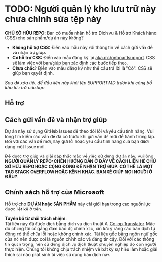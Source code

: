 <!--
CO_OP_TRANSLATOR_METADATA:
{
  "original_hash": "50518c351b4501f2649aeaba31c2592e",
  "translation_date": "2025-07-12T07:30:56+00:00",
  "source_file": "SUPPORT.md",
  "language_code": "vi"
}
-->
# TODO: Người quản lý kho lưu trữ này chưa chỉnh sửa tệp này

**CHỦ SỞ HỮU REPO**: Bạn có muốn nhận hỗ trợ Dịch vụ & Hỗ trợ Khách hàng (CSS) cho sản phẩm/dự án này không?

- **Không hỗ trợ CSS:** Điền vào mẫu này với thông tin về cách gửi vấn đề và nhận trợ giúp.
- **Có hỗ trợ CSS:** Điền vào mẫu đăng ký tại [aka.ms/onboardsupport](https://aka.ms/onboardsupport). CSS sẽ làm việc với bạn/giúp bạn xác định các bước tiếp theo.
- **Chưa chắc?** Điền vào mẫu đăng ký như thể câu trả lời là "Có". CSS sẽ giúp bạn quyết định.

*Sau đó xóa tiêu đề đầu tiên này khỏi tệp SUPPORT.MD trước khi công bố kho lưu trữ của bạn.*

## Hỗ trợ

## Cách gửi vấn đề và nhận trợ giúp

Dự án này sử dụng GitHub Issues để theo dõi lỗi và yêu cầu tính năng. Vui lòng tìm kiếm các vấn đề đã có trước khi gửi vấn đề mới để tránh trùng lặp. Đối với các vấn đề mới, hãy gửi lỗi hoặc yêu cầu tính năng của bạn dưới dạng một Issue mới.

Để được trợ giúp và giải đáp thắc mắc về việc sử dụng dự án này, vui lòng **NGƯỜI QUẢN LÝ REPO: CHÈN HƯỚNG DẪN Ở ĐÂY VỀ CÁCH LIÊN HỆ CHỦ SỞ HỮU REPO HOẶC CỘNG ĐỒNG ĐỂ NHẬN TRỢ GIÚP. CÓ THỂ LÀ MỘT TAG STACK OVERFLOW HOẶC KÊNH KHÁC. BẠN SẼ GIÚP MỌI NGƯỜI Ở ĐÂU?**.

## Chính sách hỗ trợ của Microsoft

Hỗ trợ cho **DỰ ÁN hoặc SẢN PHẨM** này chỉ giới hạn trong các nguồn lực được liệt kê ở trên.

**Tuyên bố từ chối trách nhiệm**:  
Tài liệu này đã được dịch bằng dịch vụ dịch thuật AI [Co-op Translator](https://github.com/Azure/co-op-translator). Mặc dù chúng tôi cố gắng đảm bảo độ chính xác, xin lưu ý rằng các bản dịch tự động có thể chứa lỗi hoặc không chính xác. Tài liệu gốc bằng ngôn ngữ gốc của nó nên được coi là nguồn chính xác và đáng tin cậy. Đối với các thông tin quan trọng, nên sử dụng dịch vụ dịch thuật chuyên nghiệp do con người thực hiện. Chúng tôi không chịu trách nhiệm về bất kỳ sự hiểu lầm hoặc giải thích sai nào phát sinh từ việc sử dụng bản dịch này.